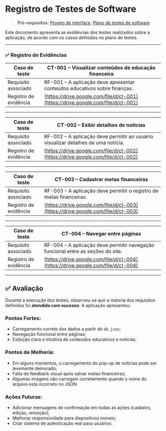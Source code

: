 
# Registro de Testes de Software

> **Pré-requisitos:** [Projeto de interface](05-Projeto-interface.md), [Plano de testes de software](08-Plano-testes-software.md)

Este documento apresenta as evidências dos testes realizados sobre a aplicação, de acordo com os casos definidos no plano de testes.

---

### ✅ Registro de Evidências

| **Caso de teste** | **CT-001 – Visualizar conteúdos de educação financeira** |
|-------------------|------------------------------------------------------------|
| Requisito associado | RF-001 – A aplicação deve apresentar conteúdos educativos sobre finanças. |
| Registro de evidência | [https://drive.google.com/file/d/ct-001](https://drive.google.com/file/d/ct-001) |

---

| **Caso de teste** | **CT-002 – Exibir detalhes de notícias** |
|-------------------|--------------------------------------------|
| Requisito associado | RF-002 – A aplicação deve permitir ao usuário visualizar detalhes de uma notícia. |
| Registro de evidência | [https://drive.google.com/file/d/ct-002](https://drive.google.com/file/d/ct-002) |

---

| **Caso de teste** | **CT-003 – Cadastrar metas financeiras** |
|-------------------|-------------------------------------------|
| Requisito associado | RF-003 – A aplicação deve permitir o registro de metas financeiras. |
| Registro de evidência | [https://drive.google.com/file/d/ct-003](https://drive.google.com/file/d/ct-003) |

---

| **Caso de teste** | **CT-004 – Navegar entre páginas** |
|-------------------|-------------------------------------|
| Requisito associado | RF-004 – A aplicação deve permitir navegação funcional entre as seções do site. |
| Registro de evidência | [https://drive.google.com/file/d/ct-004](https://drive.google.com/file/d/ct-004) |

---

## ✅ Avaliação

Durante a execução dos testes, observou-se que a maioria dos requisitos definidos foi **atendida com sucesso**. A aplicação apresentou:

### Pontos Fortes:
- Carregamento correto dos dados a partir do `db.json`;
- Navegação funcional entre páginas;
- Exibição clara e intuitiva de conteúdos educativos e notícias.

### Pontos de Melhoria:
- Em alguns momentos, o carregamento do pop-up de notícias pode ser levemente demorado;
- Falta de feedback visual após salvar metas financeiras;
- Algumas imagens não carregam corretamente quando o nome do arquivo está incorreto no JSON.

### Ações Futuras:
- Adicionar mensagens de confirmação em todas as ações (cadastro, edição, remoção);
- Melhorar responsividade para dispositivos móveis;
- Criar sistema de autenticação real para usuários.
